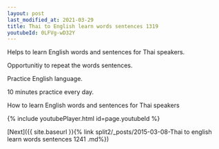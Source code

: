 ```yaml
---
layout: post
last_modified_at: 2021-03-29
title: Thai to English learn words sentences 1319 
youtubeId: 0LFVg-wD32Y
---
```

 
 
Helps to learn English words and sentences for Thai speakers.

Opportunitiy to repeat the words sentences. 

Practice English language. 
 
10 minutes practice every day. 
 
How to learn English words and sentences for Thai speakers 
 
{% include youtubePlayer.html id=page.youtubeId %}
 
 
[Next]({{ site.baseurl }}{% link  split2/_posts/2015-03-08-Thai to english learn words sentences 1241 .md%})
 
